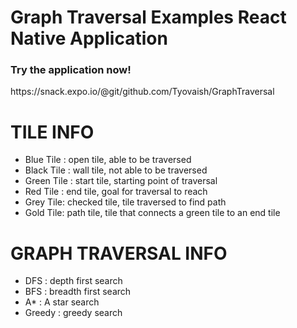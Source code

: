 <h1> Graph Traversal Examples React Native Application </h1>
<h3> Try the application now! </h3>
<p1>https://snack.expo.io/@git/github.com/Tyovaish/GraphTraversal</p1>
<h1>TILE INFO</h1>
<ul>
  <li>Blue Tile : open tile, able to be traversed</li>
  <li>Black Tile : wall tile, not able to be traversed </li>
  <li>Green Tile : start tile, starting point of traversal </li>
  <li>Red Tile : end tile, goal for traversal to reach </li>
  <li>Grey Tile: checked tile, tile traversed to find path </li>
  <li>Gold Tile: path tile, tile that connects a green tile to an end tile </li>
</ul>
<h1>GRAPH TRAVERSAL INFO </h1>
<ul>
  <li>DFS : depth first search</li>
  <li>BFS : breadth first search</li>
  <li>A* : A star search</li>
  <li>Greedy : greedy search</li>
</ul>

